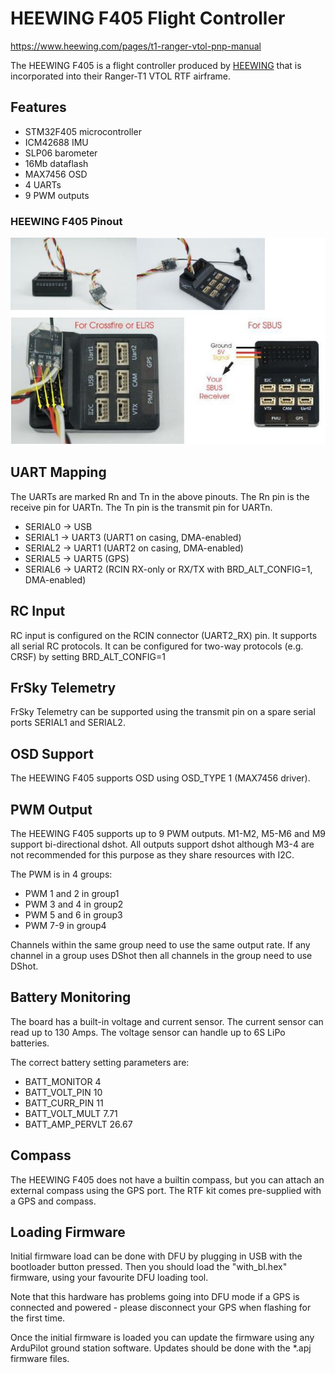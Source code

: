 # HEEWING F405 Flight Controller

https://www.heewing.com/pages/t1-ranger-vtol-pnp-manual

The HEEWING F405 is a flight controller produced by [HEEWING](https://www.heewing.com/pages/t1-ranger-vtol-pnp-manual) that is incorporated into their Ranger-T1 VTOL RTF airframe.

## Features

 - STM32F405 microcontroller
 - ICM42688 IMU
 - SLP06 barometer
 - 16Mb dataflash
 - MAX7456 OSD
 - 4 UARTs
 - 9 PWM outputs

### HEEWING F405 Pinout

![HEEWING F405 Board](heewingf405.jpg "HEEWING F405")

## UART Mapping

The UARTs are marked Rn and Tn in the above pinouts. The Rn pin is the
receive pin for UARTn. The Tn pin is the transmit pin for UARTn.

 - SERIAL0 -> USB
 - SERIAL1 -> UART3 (UART1 on casing, DMA-enabled)
 - SERIAL2 -> UART1 (UART2 on casing, DMA-enabled)
 - SERIAL5 -> UART5 (GPS)
 - SERIAL6 -> UART2 (RCIN RX-only or RX/TX with BRD_ALT_CONFIG=1, DMA-enabled)

## RC Input
 
RC input is configured on the RCIN connector (UART2_RX) pin. It supports all serial RC protocols. It can be configured for two-way protocols (e.g. CRSF) by setting BRD_ALT_CONFIG=1
 
## FrSky Telemetry
 
FrSky Telemetry can be supported using the transmit pin on a spare serial ports SERIAL1 and SERIAL2.
  
## OSD Support

The HEEWING F405 supports OSD using OSD_TYPE 1 (MAX7456 driver).

## PWM Output

The HEEWING F405 supports up to 9 PWM outputs. M1-M2, M5-M6 and M9 support bi-directional dshot. All outputs support dshot although M3-4 are not recommended for this purpose as they share resources with I2C.

The PWM is in 4 groups:

 - PWM 1 and 2 in group1
 - PWM 3 and 4 in group2
 - PWM 5 and 6 in group3
 - PWM 7-9 in group4

Channels within the same group need to use the same output rate. If
any channel in a group uses DShot then all channels in the group need
to use DShot.

## Battery Monitoring

The board has a built-in voltage and current sensor. The current
sensor can read up to 130 Amps. The voltage sensor can handle up to 6S
LiPo batteries.

The correct battery setting parameters are:

 - BATT_MONITOR 4
 - BATT_VOLT_PIN 10
 - BATT_CURR_PIN 11
 - BATT_VOLT_MULT 7.71
 - BATT_AMP_PERVLT 26.67

## Compass

The HEEWING F405 does not have a builtin compass, but you can attach an external compass using the GPS port. The RTF kit comes pre-supplied with a GPS and compass.

## Loading Firmware

Initial firmware load can be done with DFU by plugging in USB with the
bootloader button pressed. Then you should load the "with_bl.hex"
firmware, using your favourite DFU loading tool.

Note that this hardware has problems going into DFU mode if a GPS is connected and powered - please disconnect your GPS when flashing for the first time.

Once the initial firmware is loaded you can update the firmware using
any ArduPilot ground station software. Updates should be done with the
*.apj firmware files.

